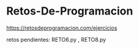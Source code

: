 # Retos-De-Programacion
https://retosdeprogramacion.com/ejercicios



retos pendientes: RETO6.py , RETO8.py


